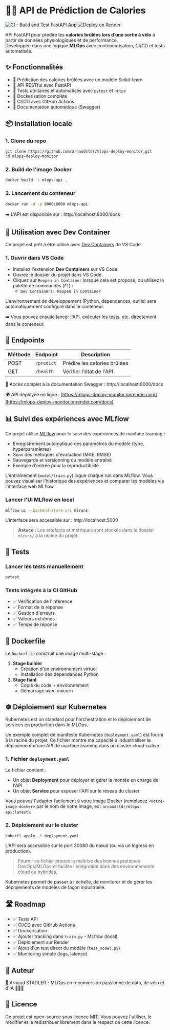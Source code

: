 # 🚴‍♂️ API de Prédiction de Calories

[![CI - Build and Test FastAPI App](https://github.com/arnaudstdr/mlops-deploy-monitor/actions/workflows/deploy.yml/badge.svg)](https://github.com/arnaudstdr/mlops-deploy-monitor/actions/workflows/deploy.yml)
[![Deploy on Render](https://render.com/images/deploy-to-render-button.svg)](https://render.com/deploy)

API FastAPI pour prédire les **calories brûlées lors d’une sortie à vélo** à partir de données physiologiques et de performance.  
Développée dans une logique **MLOps** avec conteneurisation, CI/CD et tests automatisés.

## ✨ Fonctionnalités

- 🔮 Prédiction des calories brûlées avec un modèle Scikit-learn
- 🚀 API RESTful avec FastAPI
- 🧪 Tests utnitaires et automatisés avec `pytest` et `httpx`
- 🐳 Dockerisation complète
- 🔁 CI/CD avec GitHub Actions
- 📜 Documentation automatique (Swagger)

## 📦 Installation locale

### 1. Clone du repo
```bash
git clone https://github.com/arnaudstdr/mlops-deploy-monitor.git
cd mlops-deploy-monitor
```

### 2. Build de l'image Docker
```bash
docker build -t mlops-api .
```

### 3. Lancement du conteneur
```bash
docker run -d -p 8000:8000 mlops-api
```
➡️ L'API est disponible sur : http://localhost:8000/docs

## 🐳 Utilisation avec Dev Container

Ce projet est prêt à être utilisé avec [Dev Containers](https://containers.dev/) de VS Code.

### 1. Ouvrir dans VS Code
- Installez l'extension **Dev Containers** sur VS Code.
- Ouvrez le dossier du projet dans VS Code.
- Cliquez sur `Reopen in Container` lorsque cela est proposé, ou utilisez la palette de commandes (`F1`) :
  - `Dev Containers: Reopen in Container`

L'environnement de développement (Python, dépendances, outils) sera automatiquement configuré dans le conteneur.

➡️ Vous pouvez ensuite lancer l'API, exécuter les tests, etc. directement dans le conteneur.

## 🔌 Endpoints
| Méthode | Endpoint   | Description                  |
|---------|------------|------------------------------|
| POST    | `/predict` | Prédire les calories brûlées |
| GET     | `/health`  | Vérifier l'état de l'API     |

📘 Accès complet à la documentation Swagger : http://localhost:8000/docs

🌍 API déployée en ligne : [https://mlops-deploy-monitor.onrender.com](https://mlops-deploy-monitor.onrender.com/docs)

## 📊 Suivi des expériences avec MLflow

Ce projet utilise [MLflow](https://mlflow.org/) pour le suivi des expériences de machine learning :
- Enregistrement automatique des paramètres du modèle (type, hyperparamètres)
- Suivi des métriques d'évaluation (MAE, RMSE)
- Sauvegarde et versionning du modèle entraîné
- Exemple d'entrée pour la reproductibilité

L'entraînement (`model/train.py`) logue chaque run dans MLflow. Vous pouvez visualiser l'historique des expériences et comparer les modèles via l'interface web MLflow.

### Lancer l'UI MLflow en local
```bash
mlflow ui --backend-store-uri mlruns
```
L'interface sera accessible sur : http://localhost:5000

> **Astuce :** Les artefacts et métriques sont stockés dans le dossier `mlruns/` à la racine du projet.

## 🧪 Tests

### Lancer les tests manuellement
```bash
pytest
```

### Tests intégrés à la CI GitHub
- ✅ Vérification de l'inférence
- ✅ Format de la réponse
- ✅ Gestion d'erreurs
- ✅ Valeurs extrêmes
- ✅ Temps de réponse

## 🐳 Dockerfile
Le `Dockerfile` construit une image multi-stage :
1. **Stage builder**
   - Création d'un environnement virtuel
   - Installation des dépendances Python
2. **Stage fianl**
   - Copie du code + environnement
   - Démarrage avec unicorn

## ☸️ Déploiement sur Kubernetes

Kubernetes est un standard pour l'orchestration et le déploiement de services en production dans le MLOps.

Un exemple complet de manifeste Kubernetes (`deployment.yaml`) est fourni à la racine du projet. Ce fichier montre ma capacité à industrialiser le déploiement d'une API de machine learning dans un cluster cloud-native.

### 1. Fichier `deployment.yaml`
Le fichier contient :
- Un objet **Deployment** pour déployer et gérer la montée en charge de l'API
- Un objet **Service** pour exposer l'API sur le réseau du cluster

Vous pouvez l'adapter facilement à votre image Docker (remplacez `<votre-image-docker>` par le nom de votre image, ex : `arnaudstdr/mlops-api:latest`).

### 2. Déploiement sur le cluster
```bash
kubectl apply -f deployment.yaml
```
L'API sera accessible sur le port 30080 du nœud (ou via un Ingress en production).

> Fournir ce fichier prouve la maîtrise des bonnes pratiques DevOps/MLOps et facilite l'intégration dans des environnements cloud ou hybrides.

Kubernetes permet de passer à l'échelle, de monitorer et de gérer les déploiements de modèles de façon industrielle.

## 🛣️ Roadmap
- ✅ Tests API
- ✅ CI/CD avec GitHub Actions
- ✅ Dockerisation
- ✅ Ajouter tracking dans `train.py` - MLflow (local)
- ✅ Déploiement sur Render
- ✅ Ajout d'un test direct du modèle (`test_model.py`)
- ✅ Monitoring simple (logs, latence)

## 🧠 Auteur
👤 Arnaud STADLER - MLOps en reconversion passionné de data, de vélo et d'IA 🚴‍♂️🧠

## 📄 Licence
Ce projet est open-source sous licence [MIT](LICENSE). Vous pouvez l'utiliser, le modifier et le redistribuer librement dans le respect de cette licence.
